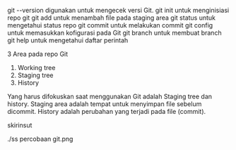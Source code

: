 git --version digunakan untuk mengecek versi Git.
git init untuk menginisiasi repo git
git add untuk menambah file pada staging area
git status untuk mengetahui status repo
git commit untuk melakukan commit
git config untuk memasukkan kofigurasi pada Git
git branch untuk membuat branch
git help untuk mengetahui daftar perintah

3 Area pada repo Git
1. Working tree
2. Staging tree
3. History

Yang harus difokuskan saat menggunakan Git adalah
Staging tree dan history.
Staging area adalah tempat untuk menyimpan file sebelum dicommit.
History adalah perubahan yang terjadi pada file (commit).

skirinsut

./ss percobaan git.png